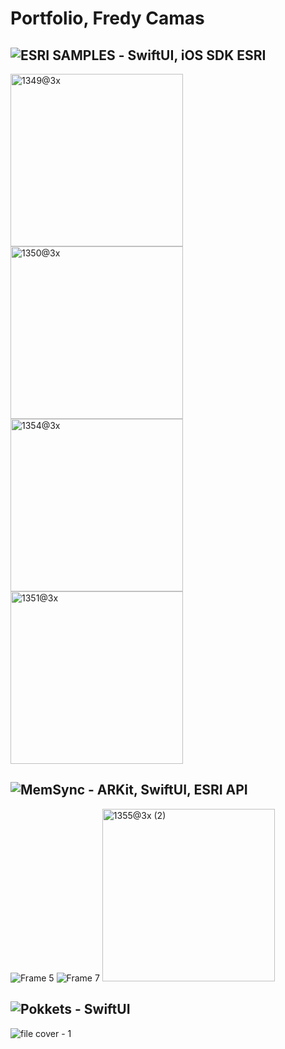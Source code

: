 # Portfolio, Fredy Camas


## ![ESRI SAMPLES](https://github.com/Esri/arcgis-maps-sdk-swift-samples) - SwiftUI, iOS SDK ESRI
<img width="276" alt="1349@3x" src="https://github.com/user-attachments/assets/4ffb0b1a-3d63-477a-b6a7-2ce54e39df1a">
<img width="276" alt="1350@3x" src="https://github.com/user-attachments/assets/101a0249-f060-4b87-bb13-a81213b091cf">
<img width="276" alt="1354@3x" src="https://github.com/user-attachments/assets/d668fa1c-fa69-4863-a5a7-093ab2d522e6">
<img width="276" alt="1351@3x" src="https://github.com/user-attachments/assets/7a192b42-b658-4007-8310-d410c9ad5aa8">




## ![MemSync](https://github.com/Hackathon-Esri/MemorySync) - ARKit, SwiftUI, ESRI API

![Frame 5](https://github.com/user-attachments/assets/62c47406-807e-47ec-bbf2-1c85e712e980)
![Frame 7](https://github.com/user-attachments/assets/868d8793-6c48-42ad-9c60-1dbb93c33b18)
<img width="276" alt="1355@3x (2)" src="https://github.com/user-attachments/assets/e147e7d1-e279-48f4-90e8-0766a5d5937d">


## ![Pokkets]([https://github.com/IOS-Group15/Personal-Budget-Management](https://github.com/IOS-Group15/Personal-Budget-Management)) - SwiftUI
![file cover - 1](https://github.com/user-attachments/assets/aca89f33-89fe-4e34-8f16-b60214468417)






